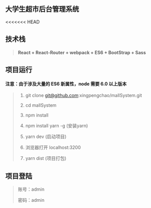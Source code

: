 ## 大学生超市后台管理系统

<<<<<<< HEAD
## 技术栈

> #### React + React-Router + webpack + ES6 + BootStrap + Sass

## 项目运行

#### 注意：由于涉及大量的 ES6 新属性，node 需要 6.0 以上版本

>  1. git clone git@github.com:xingpengchao/mallSystem.git
>  
>  2. cd mallSystem 
>
>  3. npm install 
>
>  4. npm install yarn -g  (安装yarn)
>
>  5. yarn dev  (启动项目)
>
>  6. 浏览器打开 localhost:3200
>
>  7. yarn dist (项目打包)

## 项目登陆

>  账号：admin
>
>  密码：admin

